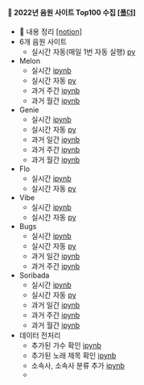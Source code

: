 #### 💾 2022년 음원 사이트 Top100 수집 [[폴더]](https://github.com/kbjung/Wantreez/tree/main/Crawling/music)
+ 📃 내용 정리 [[notion]](https://www.notion.so/2ca2f19dfdd54028b263e2f41760f602)
+ 6개 음원 사이트
  - 실시간 자동(매일 1번 자동 실행) [py](https://github.com/kbjung/Wantreez/blob/main/Crawling/music/live_music_rank.py)
+ Melon
  - 실시간 [ipynb](https://github.com/kbjung/Wantreez/blob/main/Crawling/music/live_melon.ipynb)
  - 실시간 자동 [py](https://github.com/kbjung/Wantreez/blob/main/Crawling/music/live_melon.py)
  - 과거 주간 [ipynb](https://github.com/kbjung/Wantreez/blob/main/Crawling/music/week_melon.ipynb)
  - 과거 월간 [ipynb](https://github.com/kbjung/Wantreez/blob/main/Crawling/music/month_melon.ipynb)
+ Genie
  - 실시간 [ipynb](https://github.com/kbjung/Wantreez/blob/main/Crawling/music/live_genie.ipynb)
  - 실시간 자동 [py](https://github.com/kbjung/Wantreez/blob/main/Crawling/music/live_genie.py)
  - 과거 일간 [ipynb](https://github.com/kbjung/Wantreez/blob/main/Crawling/music/day_genie.ipynb)
  - 과거 주간 [ipynb](https://github.com/kbjung/Wantreez/blob/main/Crawling/music/week_genie.ipynb)
  - 과거 월간 [ipynb](https://github.com/kbjung/Wantreez/blob/main/Crawling/music/month_genie.ipynb)
+ Flo
  - 실시간 [ipynb](https://github.com/kbjung/Wantreez/blob/main/Crawling/music/live_flo.ipynb)
  - 실시간 자동 [py](https://github.com/kbjung/Wantreez/blob/main/Crawling/music/live_flo.py)
+ Vibe
  - 실시간 [ipynb](https://github.com/kbjung/Wantreez/blob/main/Crawling/music/live_vibe.ipynb)
  - 실시간 자동 [py](https://github.com/kbjung/Wantreez/blob/main/Crawling/music/live_vibe.py)
+ Bugs
  - 실시간 [ipynb](https://github.com/kbjung/Wantreez/blob/main/Crawling/music/live_bugs.ipynb)
  - 실시간 자동 [py](https://github.com/kbjung/Wantreez/blob/main/Crawling/music/live_bugs.py)
  - 과거 일간 [ipynb](https://github.com/kbjung/Wantreez/blob/main/Crawling/music/day_bugs.ipynb)
  - 과거 주간 [ipynb](https://github.com/kbjung/Wantreez/blob/main/Crawling/music/week_bugs.ipynb)
+ Soribada
  - 실시간 [ipynb](https://github.com/kbjung/Wantreez/blob/main/Crawling/music/live_soribada.ipynb)
  - 실시간 자동 [py](https://github.com/kbjung/Wantreez/blob/main/Crawling/music/live_soribada.py)
  - 과거 일간 [ipynb](https://github.com/kbjung/Wantreez/blob/main/Crawling/music/day_soribada.ipynb)
  - 과거 주간 [ipynb](https://github.com/kbjung/Wantreez/blob/main/Crawling/music/week_soribada.ipynb)
  - 과거 월간 [ipynb](https://github.com/kbjung/Wantreez/blob/main/Crawling/music/month_soribada.ipynb)
+ 데이터 전처리
  - 추가된 가수 확인 [ipynb](https://github.com/kbjung/Wantreez/blob/main/Crawling/music/new_artist.ipynb)
  - 추가된 노래 제목 확인 [ipynb](https://github.com/kbjung/Wantreez/blob/main/Crawling/music/new_title.ipynb)
  - 소속사, 소속사 분류 추가 [ipynb](https://github.com/kbjung/Wantreez/blob/main/Crawling/music/add_agency.ipynb)
  - 

